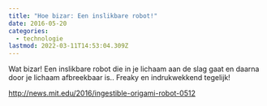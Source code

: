 ```yaml
---
title: "Hoe bizar: Een inslikbare robot!"
date: 2016-05-20
categories:
  - technologie
lastmod: 2022-03-11T14:53:04.309Z
---
```


Wat bizar! Een inslikbare robot die in je lichaam aan de slag gaat en daarna door je lichaam afbreekbaar is.. Freaky en indrukwekkend tegelijk!

http://news.mit.edu/2016/ingestible-origami-robot-0512

